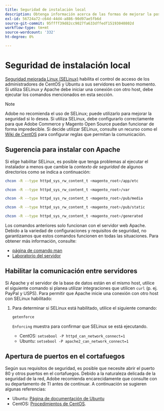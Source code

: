 ```yaml
---
title: Seguridad de instalación local
description: Obtenga información acerca de las formas de mejorar la postura de seguridad de la instalación local de Adobe Commerce o Magento Open Source.
exl-id: 56724a72-c64d-44d4-a886-90d97ae5fb6d
source-git-commit: 95ffff39d82cc9027fa633dffedf15193040802d
workflow-type: tm+mt
source-wordcount: '332'
ht-degree: 0%

---
```


# Seguridad de instalación local

[Seguridad mejorada Linux (SELinux)](https://selinuxproject.org/page/Main_Page) habilita el control de acceso de los administradores de CentOS y Ubuntu a sus servidores en bueno momento. Si utiliza SELinux *y* Apache debe iniciar una conexión con otro host, debe ejecutar los comandos mencionados en esta sección.

>[!NOTE]
>
>Adobe no recomienda el uso de SELinux; puede utilizarlo para mejorar la seguridad si lo desea. Si utiliza SELinux, debe configurarlo correctamente para que Adobe Commerce y Magento Open Source puedan funcionar de forma impredecible. Si decide utilizar SELinux, consulte un recurso como el [Wiki de CentOS](https://wiki.centos.org/HowTos/SELinux) para configurar reglas que permitan la comunicación.

## Sugerencia para instalar con Apache

Si elige habilitar SELinux, es posible que tenga problemas al ejecutar el instalador a menos que cambie la *contexto de seguridad* de algunos directorios como se indica a continuación:

```bash
chcon -R --type httpd_sys_rw_content_t <magento_root>/app/etc
```

```bash
chcon -R --type httpd_sys_rw_content_t <magento_root>/var
```

```bash
chcon -R --type httpd_sys_rw_content_t <magento_root>/pub/media
```

```bash
chcon -R --type httpd_sys_rw_content_t <magento_root>/pub/static
```

```bash
chcon -R --type httpd_sys_rw_content_t <magento_root>/generated
```

Los comandos anteriores solo funcionan con el servidor web Apache. Debido a la variedad de configuraciones y requisitos de seguridad, no garantizamos que estos comandos funcionen en todas las situaciones. Para obtener más información, consulte:

* [página de comando man](https://linux.die.net/man/8/httpd_selinux)
* [Laboratorio del servidor](https://www.serverlab.ca/tutorials/linux/web-servers-linux/configuring-selinux-policies-for-apache-web-servers/)

## Habilitar la comunicación entre servidores

Si Apache y el servidor de la base de datos están en el mismo host, utilice el siguiente comando si planea utilizar integraciones que utilicen `curl` (p. ej. PayPal y USPS).
Para permitir que Apache inicie una conexión con otro host con SELinux habilitado:

1. Para determinar si SELinux está habilitado, utilice el siguiente comando:

   ```bash
   getenforce
   ```

   `Enforcing` muestra para confirmar que SELinux se está ejecutando.

   * CentOS: `setsebool -P httpd_can_network_connect=1`
   * Ubuntu: `setsebool -P apache2_can_network_connect=1`

## Apertura de puertos en el cortafuegos

Según sus requisitos de seguridad, es posible que necesite abrir el puerto 80 y otros puertos en el cortafuegos. Debido a la naturaleza delicada de la seguridad de la red, Adobe recomienda encarecidamente que consulte con su departamento de TI antes de continuar. A continuación se sugieren algunas referencias:

* Ubuntu: [Página de documentación de Ubuntu](https://help.ubuntu.com/community/IptablesHowTo)
* CentOS: [Procedimientos de CentOS](https://wiki.centos.org/HowTos/Network/IPTables).
